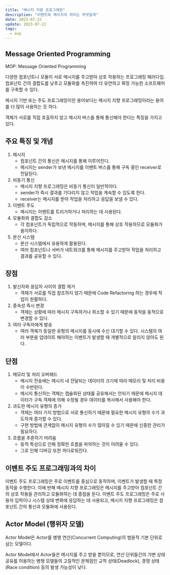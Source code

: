 ```yaml
---
title: "메시지 지향 프로그래밍"
description: "이벤트와 메시지의 차이는 무엇일까"
date: 2023-07-22
update: 2023-07-22
tags:
  - oop
---
```


## Message Oriented Programming

MOP: Message Oriented Programming

다양한 컴포넌트나 모듈이 서로 메시지를 주고받아 상호 작용하는 프로그래밍 패러다임.
컴포넌트 간의 결합도를 낮추고 모듈화를 촉진하여 더 유연하고 확장 가능한 소프트웨어를 구축할 수 있다.

메시지 기반 또는 주도 프로그래밍이란 용어보다는 메시지 지향 프로그래밍이라는 용어를 더 많이 사용하는 듯 하다.

객체가 서로를 직접 호출하지 않고 메시지 버스를 통해 통신해야 한다는 특징을 가지고 있다.

## 주요 특징 및 개념

1. 메시지
   * 컴포넌트 간의 통신은 메시지를 통해 이루어진다.
   * 메시지는 sender가 보낸 메시지를 이벤트 버스를 통해 구독 중인 receiver로 전달된다.
2. 비동기 통신
   * 메시지 지향 프로그래밍은 비동기 통신이 일반적이다.
   * sender가 즉시 결과를 기다리지 않고 작업을 계속할 수 있도록 한다.
   * receiver는 메시지를 받아 작업을 처리하고 응답을 보낼 수 있다.
3. 이벤트 주도
   * 메시지는 이벤트를 트리거하거나 처리하는 데 사용된다.
4. 모듈화와 결합도 감소
   * 각 컴포넌트가 독립적으로 작동하며, 메시지를 통해 상호 작용하므로 모듈화가 용이하다.
5. 분산 시스템
   * 분산 시스템에서 유용하게 활용된다.
   * 여러 컴포넌트나 서버가 네트워크를 통해 메시지를 주고받아 작업을 처리하고 결과를 공유할 수 있다.

## 장점

1. 발신자와 응답자 사이의 결합 제거
   * 객체가 서로를 직접 참조하지 않기 때문에 Code Refactoring 하는 경우에 작업이 원활하다.
2. 종속성 즉시 변경
   * 객체는 상황에 따라 메시지 구독하거나 취소할 수 있기 때문에 동작을 동적으로 변경할 수 있다.
3. 여러 구독자에게 발송
   * 여러 객체가 동일한 유형의 메시지를 동시에 수신 대기할 수 있다. 시스템의 여러 부분을 업데이트 해야하는 이벤트가 발생할 때 개별적으로 알리지 않아도 된다.

## 단점

1. 메모리 및 처리 오버헤드
   * 메시지 전송에는 메시지 내 전달되는 데이터의 크기에 따라 메모리 및 처리 비용이 수반된다.
   * 메시지 통신하는 객체는 캡슐화된 상태를 공유해서는 안되기 때문에 메시지 데이터가 구독 객체에 의해 수정될 경우 데이터를 복사해서 사용해야 한다.
2. 과도한 메시지 유형의 증가
   * 객체는 여러 가지 방법으로 서로 통신하기 때문에 필요한 메시지 유형의 수가 과도하게 증가할 수 있다.
   * 구현 방법에 관계없이 메시지 유형의 수가 많아질 수 있기 때문에 신중한 관리가 필요하다.
3. 흐름을 추론하기 어려움
   * 동적 특성으로 인해 정확한 흐름을 파악하는 것이 어려울 수 있다.
   * 그로 인해 디버깅 또한 까다로워진다.

## 이벤트 주도 프로그래밍과의 차이

이벤트 주도 프로그래밍은 주로 이벤트를 중심으로 동작하며, 이벤트가 발생할 때 특정 동작을 수행한다. 이에 반해 메시지 지향 프로그래밍은 메시지를 주고받아 컴포넌트 간의 상호 작용을 관리하고 모듈화하는 데 중점을 둔다. 이벤트 주도 프로그래밍은 주로 사용자 입력이나 시스템 상태 변화에 응답하는 데 사용되고, 메시지 지향 프로그래밍은 컴포넌트 간의 통신과 모듈화에 사용된다.

## Actor Model (행위자 모델)

Actor Model은 Actor를 병행 연산(Concurrent Computing)의 범용적 기본 단위로 삼는 모델이다.

Actor Model에서 Actor들은 메시지를 주고 받을 뿐이므로, 연산 단위들간의 가변 상태 공유를 허용하는 병행 모델들의 고질적인 문제점인 교착 상태(Deadlock), 경쟁 상태(Race condition) 등의 발생 가능성이 낮다.
